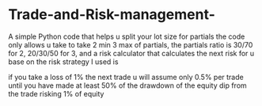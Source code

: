 # Trade-and-Risk-management-
A simple Python code that helps u split your lot size for partials the code only allows u take to take 2 min 3 max of partials, the partials ratio is 30/70 for 2, 20/30/50 for 3,  and a risk calculator that calculates the next risk for u base on the risk  strategy I used is 




if you take a loss of 1% the next trade u will assume only 0.5% per trade until you have made at least 50% of the drawdown of the equity dip from the trade risking 1% of equity 

